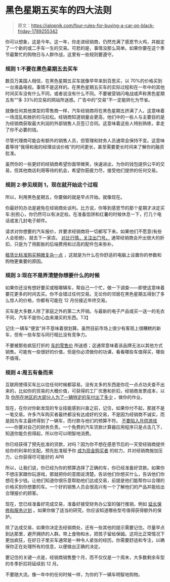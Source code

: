 # 黑色星期五买车的四大法则

> 原文：<https://jalopnik.com/four-rules-for-buying-a-car-on-black-friday-1789255342>

你可以想象，这是今年。这一年，你走进经销商，仍然充满了感恩节火鸡，并敲定了一个新的或二手车一生的交易。可悲的是，事情没那么简单。如果你要在这个季节最繁忙的购物日与人群作战，这里有一些规则要遵守。



### 规则 1:不要在黑色星期五去买车

数百万美国人相信，在黑色星期五买车就像早早来到百思买，以 70%的价格买到一台液晶电视。事情不是这样的。在黑色星期五买车的实际过程和在一年中的其他时间买车没有什么不同，或者说没有什么不同。不要被营销闪电战或声称黑色星期五有“”多 33%的交易的网站所迷惑。广告中的“交易”不一定能转化为节省。

就像任何其他类型的零售商一样，汽车经销商将在黑色星期五挤满了人。这意味着一场混乱和挫折的马拉松。经销商知道销量会更高，他们中的一些人与主要目的是为经销商获取最大利润的外部销售人员签订合同。这意味着这些人特别熟练，拿走了你不必要的钱。

尽管代理商可能会有额外的销售人员，但管理和财务人员通常会保持不变。这意味着等待“我得和我的经理谈谈价格”的时间更长，甚至需要更长时间来了解你的融资批准。

虽然你的一些更好的经销商希望你面带微笑，快速进出，为你的钱包提供公平的交易，但其他商店利用等待的机会，希望你筋疲力尽，接受他们提供的任何交易。

### 规则 2:参见规则 1，现在就开始这个过程

所以，利用黑色星期五，你要做的就是早点开始。就像现在。

你最好的办法是避免在经销商处谈判。比方说，你等到感恩节的那个星期才决定买车:别担心，你仍然可以有决定权。在准备馅饼和红薯的时候休息一下，打几个电话或发几封电子邮件。

请求对你想要的汽车报价，并要求经销商将一切都写下来。如果他们不愿意(有些人会拒绝)，就去下一家店。 [对比行情，关注出门号。](https://jalopnik.com/do-i-really-have-to-pay-all-of-these-extra-fees-when-i-1777760579) 通常经销商会开出很大的折扣，只是为了用膨胀的后端费用和过高的配件包来弥补。

[租赁比标准购买稍微复杂一点](https://jalopnik.com/how-to-shop-for-a-leased-vehicle-1631496561) ，这就是为什么在你舒适的电脑上设置你的参数和购物更重要的原因。

### 规则 3:现在不是弄清楚你想要什么的时候

如果你还没有想好要买或租哪辆车，帮自己一个忙，做一下调查——即使这意味着要花更多的时间去买。你不会错过任何交易。无论你的邻居在黑色星期五得到了多么惊人的价格，你都有可能在 12 月份接近年终交易。

买车是大多数人除了家庭之外的第二大开销。与最新的电子产品或买一送一的毛衣不同，汽车不是你心血来潮买的东西。T3】

记住:一辆车“便宜”并不意味着很划算。虽然目前市场上很少有客观上很糟糕的新车，但有一些车型与同行相比没有竞争力。

不要被那些疯狂打折的 [车的零售价](http://jalopnik.com/you-can-get-a-dodge-dart-for-up-to-10-000-off-msrp-1770467432) 所迷惑；这通常意味着该品牌无法以其他方式销售。可能有一些很好的价值，但是你必须做你的功课，看看哪些车值得买，哪些不值得。

### 规则 4:周五有备而来

互联网使得买车比以往任何时候都容易。没有太多的东西是你花一点点功夫查不出来的，比如你的贸易的大概价值，可获得的工厂优惠和折扣，经销商发票成本，以及 [你所在地区的大部分人为了一辆特定的车付出了多少](http://www.truecar.com) 。做你的作业。

现在，在你对你新发现的专业技能感到兴奋之前，记住，如果你付不起，那就不是一笔交易。许多汽车购买者最终都没有达成好的交易，不是因为经销商不诚实，而是因为车主最终得到了一辆车，而付款与他们的预算不符。 [不要陷入月供游戏](https://jalopnik.com/when-you-should-and-shouldnt-focus-on-monthly-car-payme-1788184365)——你要对自己的财务负责。一个免费的汽车贷款计算器应用程序只是点击几下，知道你能负担得起，所以你可以明智地消费。

你已经获得了预先批准的贷款，对吗？因为你不想在感恩节后的一天受经销商提供给你的利率的支配。预先批准赋予你 [成为现金购买者](https://jalopnik.com/what-you-should-know-about-being-a-cash-buyer-at-a-deal-1737301990) 的权力，并对经销商施加压力，让你获得尽可能好的 APR

所以，让我们说，你已经为你的预算选择了正确的车，你已经准备好贷款。如果你不想庄家跟你玩游戏，那就把你的意图说清楚。告诉他们你想买什么，告诉他们你想花多少钱。让他们知道你很乐意帮助他们达成交易，前提是他们能帮你以合理的价格买到你想要的车。一个好的销售人员会很高兴有一个了解他们的产品并能给出合理报价的顾客。

现在，您已经准备好完成交易，准备好接受财务办公室的强行推销，例如 [延长保修和服务计划](https://jalopnik.com/back-room-deals-extended-warranties-service-plans-an-1515843181) 。如果你做了适当的研究，你应该知道哪些型号值得获得额外的保护。

除了达成交易，如果你决定去经销商处，还有一些其他的提示需要记住。尽量早点到达那里，避开拥挤的人群。带上食物和水，把孩子留给保姆。这将比正常情况下更加疯狂，在好日子里买车通常是一种令人紧张的经历。你需要舒适和专注，以确保你正在处理所有的信息，以便做出正确的决定。

要记住的关键一点是，经销商销售整个月，而不仅仅是一个周末，大多数剩余车型的冬季折扣将延续到 12 月。

不要随大流。像一年中的任何时候一样，为你的下一辆车明智地购物。